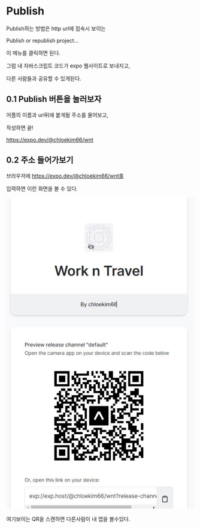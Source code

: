 # Publish
Publish하는 방법은 http url에 접속시 보이는

Publish or republish project...

이 메뉴를 클릭하면 된다.

그럼 내 자바스크립트 코드가 expo 웹사이트로 보내지고,

다른 사람들과 공유할 수 있게된다.

## 0.1 Publish 버튼을 눌러보자

어플의 이름과 url뒤에 붙게될 주소를 물어보고,

작성하면 끝!

https://expo.dev/@chloekim66/wnt

## 0.2 주소 들어가보기

브라우저에 https://expo.dev/@chloekim66/wnt를

입력하면 이런 화면을 볼 수 있다.

![Alt text](../IMG/wnt.JPG)

여기보이는 QR을 스캔하면 다른사람이 내 앱을 볼수있다. 


